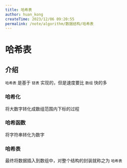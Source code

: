 ```yaml
---
title: 哈希表
author: huan_kong
createTime: 2023/12/06 09:20:55
permalink: /note/algorithm/数据结构/哈希表
---
```


# 哈希表

## 介绍

`哈希表` 是基于 `链表` 实现的，但是速度要比 `数组` 快的多

### 哈希化

将大数字转化成数组范围内下标的过程

### 哈希函数

将字符串转化为数字

### 哈希表

最终将数据插入到数组中，对整个结构的封装就称之为 `哈希表` 